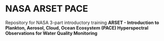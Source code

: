 # NASA ARSET PACE
 
Repository for NASA 3-part introductory training **ARSET - Introduction to Plankton, Aerosol, Cloud, Ocean Ecosystem (PACE) Hyperspectral Observations for Water Quality Monitoring**
